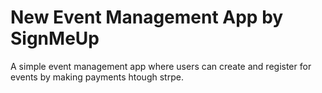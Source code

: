 <h1>New Event Management App by SignMeUp </h1>
<p> A simple event management app where users can create and register for events by making payments htough strpe. </p>
